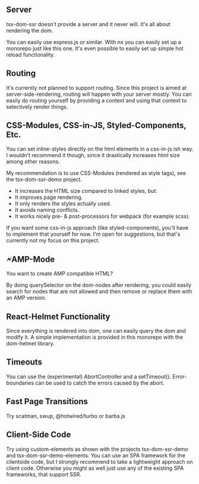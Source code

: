 ## Server

tsx-dom-ssr doesn't provide a server and it never will. It's all about rendering the dom.

You can easily use express.js or similar. With nx you can easily set up a monorepo just like this one.
It's even possible to easily set up simple hot reload functionality.

## Routing

It's currently not planned to support routing. Since this project is aimed at server-side-rendering,
routing will happen with your server mostly. You can easily do routing yourself by providing a context and using that context to selectively render things.

## CSS-Modules, CSS-in-JS, Styled-Components, Etc.

You can set inline-styles directly on the html elements in a css-in-js ish way.
I wouldn't recommend it though, since it drastically increases html size among other reasons.

My recommendation is to use CSS-Modules (rendered as style tags), see the tsx-dom-ssr-demo project.
- It increases the HTML size compared to linked styles, but:
- It improves page rendering.
- It only renders the styles actually used.
- It avoids naming conflicts.
- It works nicely pre- & post-processors for webpack (for example scss).

If you want some css-in-js approach (like styled-components), you'll have to implement that yourself for now.
I'm open for suggestions, but that's currently not my focus on this project.

## 🗲AMP-Mode

You want to create AMP compatible HTML?

By doing querySelector on the dom-nodes after rendering, you could easily search for nodes that are not allowed
and then remove or replace them with an AMP version.

## React-Helmet Functionality

Since everything is rendered into dom, one can easily query the dom and modify it.
A simple implementation is provided in this monorepo with the dom-helmet library.

## Timeouts

You can use the (experimental) AbortController and a setTimeout().
Error-boundaries can be used to catch the errors caused by the abort.

## Fast Page Transitions

Try scatman, swup, @hotwired/turbo or barba.js

## Client-Side Code

Try using custom-elements as shown with the projects tsx-dom-ssr-demo and tsx-dom-ssr-demo-elements.
You can use an SPA framework for the clientside code, but I strongly recommend to take a lightweight approach on client code.
Otherwise you might as well just use any of the existing SPA frameworks, that support SSR.
